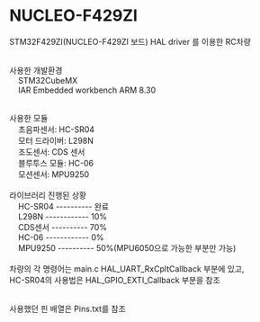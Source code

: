 # NUCLEO-F429ZI<br>
STM32F429ZI(NUCLEO-F429ZI 보드) HAL driver 를 이용한 RC차량<br><br>

사용한 개발환경<br>
&nbsp; &nbsp; STM32CubeMX<br>
&nbsp; &nbsp; IAR Embedded workbench ARM 8.30<br><br>

사용한 모듈<br>
&nbsp; &nbsp; 초음파센서: HC-SR04<br>
&nbsp; &nbsp; 모터 드라이버: L298N<br>
&nbsp; &nbsp; 조도센서: CDS 센서<br>
&nbsp; &nbsp; 블루투스 모듈: HC-06<br>
&nbsp; &nbsp; 모션센서: MPU9250<br>
  <br>
라이브러리 진행된 상황<br>
&nbsp; &nbsp; HC-SR04 ---------- 완료<br>
&nbsp; &nbsp; L298N ------------ 10%<br>
&nbsp; &nbsp; CDS센서 ---------- 70%<br>
&nbsp; &nbsp; HC-06 ------------ 0%<br>
&nbsp; &nbsp; MPU9250 ---------- 50%(MPU6050으로 가능한 부분만 가능)<br>
	<br>
차량의 각 명령어는 main.c HAL_UART_RxCpltCallback 부분에 있고,<br>
HC-SR04의 사용법은 HAL_GPIO_EXTI_Callback 부분을 참조<br><br>

사용했던 핀 배열은 Pins.txt를 참조<br>
